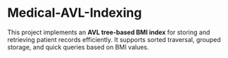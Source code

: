 # Medical-AVL-Indexing
This project implements an **AVL tree-based BMI index** for storing and retrieving patient records efficiently. It supports sorted traversal, grouped storage, and quick queries based on BMI values.  
